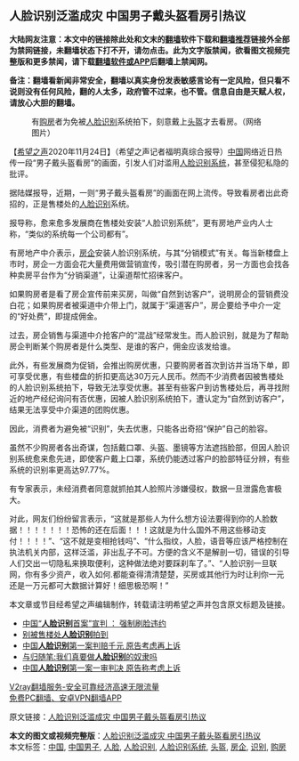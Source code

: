  <h2>人脸识别泛滥成灾 中国男子戴头盔看房引热议</h2> <p class="notice"><b>大陆网友注意：本文中的链接除此处和文末的<a href="https://github.com/bannedbook/fanqiang" >翻墙</a>软件下载和<a href="https://github.com/killgcd/justmysocks/blob/master/README.md">翻墙推荐</a>链接外全部为禁网链接，未翻墙状态下打不开，请勿点击。此为文字版禁闻，欲看图文视频完整版和更多禁闻，请下载<a href="https://github.com/bannedbook/fanqiang">翻墙软件或APP</a>后翻墙上禁闻网。</p><p>备注：翻墙看新闻非常安全，翻墙以真实身份发表敏感言论有一定风险，但只看不说则没有任何风险，翻的人太多，政府管不过来，也不管。信息自由是天赋人权，请放心大胆的翻墙。</b></p>  <div class="entry"> <figure><figcaption>有<a href="https://www.bannedbook.org/bnews/tag/%e8%b4%ad%e6%88%bf/" class="st_tag internal_tag" rel="tag" title="标签 购房 下的日志">购房</a>者为免被<a href="https://www.bannedbook.org/bnews/tag/%E4%BA%BA%E8%84%B8/" class="st_tag internal_tag" rel="tag" title="标签 人脸 下的日志">人脸</a><a href="https://www.bannedbook.org/bnews/tag/%E8%AF%86%E5%88%AB/" class="st_tag internal_tag" rel="tag" title="标签 识别 下的日志">识别</a>系统拍下，刻意戴上<a href="https://www.bannedbook.org/bnews/tag/%e5%a4%b4%e7%9b%94/" class="st_tag internal_tag" rel="tag" title="标签 头盔 下的日志">头盔</a>才去看房。（网络图片）</figcaption></figure> <p>【<span class='wp_keywordlink_affiliate'><a href="https://www.soundofhope.org" title="希望之声" target="_blank">希望之声</a></span>2020年11月24日】（希望之声记者福明真综合报导）<span class='wp_keywordlink_affiliate'><a href="https://www.bannedbook.org/" title="中国" target="_blank">中国</a></span>网络近日热传一段“男子戴头盔看房”的画面，引发人们对滥用<a href="https://www.bannedbook.org/bnews/tag/%E4%BA%BA%E8%84%B8%E8%AF%86%E5%88%AB%E7%B3%BB%E7%BB%9F/" class="st_tag internal_tag" rel="tag" title="标签 人脸识别系统 下的日志">人脸识别系统</a>，甚至侵犯私隐的批评。</p> <p>据陆媒报导，近期，一则“男子戴头盔看房”的画面在网上流传。导致看房者出此奇招的，正是售楼处的<a href="https://www.bannedbook.org/bnews/tag/%e4%ba%ba%e8%84%b8%e8%af%86%e5%88%ab/" class="st_tag internal_tag" rel="tag" title="标签 人脸识别 下的日志">人脸识别</a>系统。</p> <p>报导称，愈来愈多发展商在售楼处安装“人脸识别系统”，更有房地产业内人士称，“类似的系统每一个公司都有”。</p> <p>有房地产中介表示，<a href="https://www.bannedbook.org/bnews/tag/%E6%88%BF%E4%BC%81/" class="st_tag internal_tag" rel="tag" title="标签 房企 下的日志">房企</a>安装人脸识别系统，与其“分销模式”有关。每当新楼盘上市时，房企一方面会花大量费用做营销宣传，吸引潜在购房者，另一方面也会找各种卖房平台作为“分销渠道”，让渠道帮忙招徕客户。</p>  <p>如果购房者是看了房企宣传前来买房，叫做“自然到访客户”，说明房企的营销费没白花；如果购房者被渠道中介带上门，就属于“渠道客户”，房企要给予中介一定的“好处费”，即提成佣金。</p> <p>过去，房企销售与渠道中介抢客户的“混战”经常发生。而人脸识别，就是为了帮助房企判断某个购房者是什么类型、是谁的客户，佣金应该发给谁。</p> <p>此外，有些发展商为促销，会推出购房优惠，只要购房者首次到访并当场下单，即可享受优惠，有些楼盘的折扣更高达30万元人民币。然而不少消费者因被售楼处的人脸识别系统拍下，导致无法享受优惠。甚至有些客户到访售楼处后，再寻找附近的地产经纪询问有否优惠，因被人脸识别系统拍下，遭认定为“自然到访客户”，结果无法享受中介渠道的团购优惠。</p> <p>因此，消费者为避免被“识别”，失去优惠，只能各出奇招“保护”自己的脸容。</p>  <p>虽然不少购房者各出奇谋，包括戴口罩、头盔、墨镜等方法遮挡脸部，但因人脸识别系统愈来愈先进，即使客户戴上口罩，系统仍能透过客户的脸部特征分辨，有些系统的识别率更高达97.77%。</p> <p>有专家表示，未经消费者同意就抓拍其人脸照片涉嫌侵权，数据一旦泄露危害极大。</p> <p>对此，网友们纷纷留言表示，“这就是那些人为什么想方设法要得到你的人脸数据！！！！！！！恐怖的还在后面！！！这就是为什么国外不用这些移动支付！！！！”、“这不就是变相抢钱吗”、“什么指纹，人脸，语音等应该严格控制在执法机关内部，这样泛滥，非出乱子不可。方便的含义不是解剖一切，错误的引导人们交出一切隐私来换取便利，这种做法绝对要踩刹车了。”、“人脸识别一旦联网，你有多少资产，收入如何.都能查得清清楚楚，买房或其他行为时让利你一元还是一万元都可大数据计算好！细思极恐啊！”</p> <p>本文章或节目经希望之声编辑制作，转载请注明希望之声并包含原文标题及链接。</p>  <ul class='op-related-articles' title='相关阅读'> <li><a href='https://www.bannedbook.org/bnews/headline/20201124/1435857.html' target='_blank'>中国“<b>人脸识别</b>首案”宣判 ： 强制刷脸违约</a></li> <li><a href='https://www.bannedbook.org/bnews/ssgc/20201123/1435836.html' target='_blank'>别被售楼处<b>人脸识别</b>拍到</a></li> <li><a href='https://www.bannedbook.org/bnews/comments/20201122/1435223.html' target='_blank'>中国<b>人脸识别</b>第一案判赔千元 原告考虑再上诉</a></li> <li><a href='https://www.bannedbook.org/bnews/comments/20201122/1434975.html' target='_blank'>与归随笔:我们真要做<b>人脸识别</b>的奴隶吗</a></li> <li><a href='https://www.bannedbook.org/bnews/headline/20201122/1434866.html' target='_blank'>中国<b>人脸识别</b>第一案一审判决 原告称考虑上诉</a></li> </ul> <p class="texttj"> <a href="https://www.bannedbook.org/forum23/topic22702.html" target="_blank">V2ray翻墙服务-安全可靠经济高速无限流量</a><br/> <a href="https://github.com/bannedbook/fanqiang/wiki/%E7%A6%81%E9%97%BB%E7%BD%91%E5%AE%89%E5%8D%93%E7%BF%BB%E5%A2%99%E6%96%B0%E9%97%BBAPP" target="_blank">免费PC翻墙、安卓VPN翻墙APP</a></p><p>原文链接：<a class="src_link"  href="https://www.soundofhope.org/post/446608" target="_blank">人脸识别泛滥成灾 中国男子戴头盔看房引热议</a></p><a name='sharetosocial'></a>       <div><b>本文的图文或视频完整版</b>：<a href='https://www.bannedbook.org/bnews/comments/20201125/1436763.html'>人脸识别泛滥成灾 中国男子戴头盔看房引热议</a></div>  </div><!--END ENTRY--> <div class="postfooter"> <div>本文标签：<a href="https://www.bannedbook.org/bnews/tag/%E4%B8%AD%E5%9B%BD/" rel="tag">中国</a>, <a href="https://www.bannedbook.org/bnews/tag/%E4%B8%AD%E5%9B%BD%E7%94%B7%E5%AD%90/" rel="tag">中国男子</a>, <a href="https://www.bannedbook.org/bnews/tag/%E4%BA%BA%E8%84%B8/" rel="tag">人脸</a>, <a href="https://www.bannedbook.org/bnews/tag/%e4%ba%ba%e8%84%b8%e8%af%86%e5%88%ab/" rel="tag">人脸识别</a>, <a href="https://www.bannedbook.org/bnews/tag/%E4%BA%BA%E8%84%B8%E8%AF%86%E5%88%AB%E7%B3%BB%E7%BB%9F/" rel="tag">人脸识别系统</a>, <a href="https://www.bannedbook.org/bnews/tag/%e5%a4%b4%e7%9b%94/" rel="tag">头盔</a>, <a href="https://www.bannedbook.org/bnews/tag/%E6%88%BF%E4%BC%81/" rel="tag">房企</a>, <a href="https://www.bannedbook.org/bnews/tag/%E8%AF%86%E5%88%AB/" rel="tag">识别</a>, <a href="https://www.bannedbook.org/bnews/tag/%e8%b4%ad%e6%88%bf/" rel="tag">购房</a></div>  </div><!--END POSTFOOTER--> 